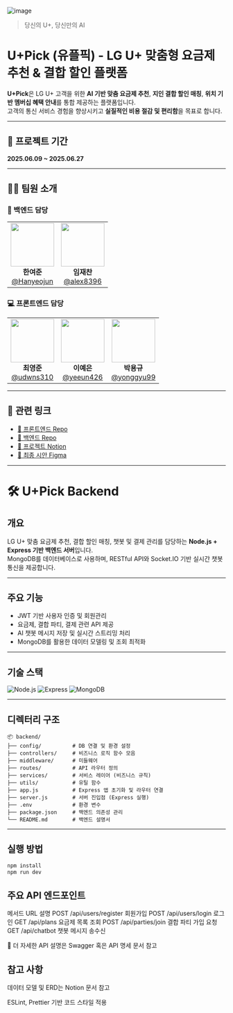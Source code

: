 ![image](https://github.com/user-attachments/assets/36e40504-633a-47c9-a790-07bd92c9e027)

> 당신의 U+, 당신만의 AI

# U+Pick (유플픽) - LG U+ 맞춤형 요금제 추천 & 결합 할인 플랫폼

**U+Pick**은 LG U+ 고객을 위한 **AI 기반 맞춤 요금제 추천**, **지인 결합 할인 매칭**, **위치 기반 멤버십 혜택 안내**를 통합 제공하는 플랫폼입니다.  
고객의 통신 서비스 경험을 향상시키고 **실질적인 비용 절감 및 편리함**을 목표로 합니다.

---

## 📅 프로젝트 기간

**2025.06.09 ~ 2025.06.27**

---

## 👨‍💻 팀원 소개

### 🔧 백엔드 담당

<table>
  <tr>
    <td align="center">
      <img src="https://avatars.githubusercontent.com/u/110558148?v=4" width="100" /><br/>
      <strong>한여준</strong><br/>
      <a href="https://github.com/Hanyeojun">@Hanyeojun</a>
    </td>
    <td align="center">
      <img src="https://avatars.githubusercontent.com/u/63743294?v=4" width="100" /><br/>
      <strong>임재찬</strong><br/>
      <a href="https://github.com/alex8396">@alex8396</a>
    </td>
  </tr>
</table>

### 💻 프론트엔드 담당

<table>
  <tr>
    <td align="center">
      <img src="https://avatars.githubusercontent.com/u/101700659?v=4" width="100" /><br/>
      <strong>최영준</strong><br/>
      <a href="https://github.com/udwns310">@udwns310</a>
    </td>
    <td align="center">
      <img src="https://avatars.githubusercontent.com/u/88296511?v=4" width="100" /><br/>
      <strong>이예은</strong><br/>
      <a href="https://github.com/yeeun426">@yeeun426</a>
    </td>
    <td align="center">
      <img src="https://avatars.githubusercontent.com/u/180901036?v=4" width="100" /><br/>
      <strong>박용규</strong><br/>
      <a href="https://github.com/yonggyu99">@yonggyu99</a>
    </td>
  </tr>
</table>

---

## 🔗 관련 링크

- [🔗 프론트엔드 Repo](https://github.com/U-Plus-Pick/Pick_Front)
- [🔗 백엔드 Repo](https://github.com/U-Plus-Pick/Pick_Back)
- [🔗 프로젝트 Notion](https://wonderful-dewberry-9d0.notion.site/04-U-Pick-206796e7580e80cf8e1cefc9df8d4c23?source=copy_link)
- [🔗 최종 시안 Figma](https://www.figma.com/design/qaATYVnUNOeFKnJQU6mdX2/U-Pick?node-id=0-1&p=f&t=FEsA1aEdVqXb2dNQ-0)
---

# 🛠️ U+Pick Backend

## 개요

LG U+ 맞춤 요금제 추천, 결합 할인 매칭, 챗봇 및 결제 관리를 담당하는 **Node.js + Express 기반 백엔드 서버**입니다.  
MongoDB를 데이터베이스로 사용하며, RESTful API와 Socket.IO 기반 실시간 챗봇 통신을 제공합니다.

---

## 주요 기능

- JWT 기반 사용자 인증 및 회원관리
- 요금제, 결합 파티, 결제 관련 API 제공
- AI 챗봇 메시지 저장 및 실시간 스트리밍 처리
- MongoDB를 활용한 데이터 모델링 및 조회 최적화

---

## 기술 스택

![Node.js](https://img.shields.io/badge/Node.js-339933?style=flat&logo=node.js&logoColor=white)
![Express](https://img.shields.io/badge/Express-000000?style=flat&logo=express&logoColor=white)
![MongoDB](https://img.shields.io/badge/MongoDB-47A248?style=flat&logo=mongodb&logoColor=white)

---

## 디렉터리 구조

````
📦 backend/
├── config/          # DB 연결 및 환경 설정
├── controllers/     # 비즈니스 로직 함수 모음
├── middleware/      # 미들웨어
├── routes/          # API 라우터 정의
├── services/        # 서비스 레이어 (비즈니스 규칙)
├── utils/           # 유틸 함수
├── app.js           # Express 앱 초기화 및 라우터 연결
├── server.js        # 서버 진입점 (Express 실행)
├── .env             # 환경 변수
├── package.json     # 백엔드 의존성 관리
└── README.md        # 백엔드 설명서

````
---

## 실행 방법

```bash
npm install
npm run dev
````

## 주요 API 엔드포인트
메서드	URL	설명
POST	/api/users/register	회원가입
POST	/api/users/login	로그인
GET	/api/plans	요금제 목록 조회
POST	/api/parties/join	결합 파티 가입 요청
GET	/api/chatbot	챗봇 메시지 송수신

📌 더 자세한 API 설명은 Swagger 혹은 API 명세 문서 참고

## 참고 사항
데이터 모델 및 ERD는 Notion 문서 참고

ESLint, Prettier 기반 코드 스타일 적용
